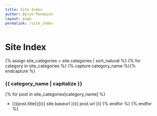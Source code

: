 ```yaml
---
title: Site Index
author: Byron Pendason
layout: page
permalink: /site_index
---
```


# Site Index
{% assign site_categories = site.categories | sort_natural %}
{% for category in site_categories %}
{% capture category_name %}{% endcapture %}

### {{ category_name | capitalize }}
{% for post in site_categories[category_name] %}
- [{{post.title}}]({{ site.baseurl }}{{ post.url }})
{% endfor %}
{% endfor %}
